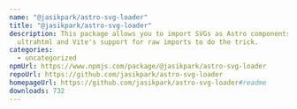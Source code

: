 ```yaml
---
name: "@jasikpark/astro-svg-loader"
title: "@jasikpark/astro-svg-loader"
description: This package allows you to import SVGs as Astro components, using
  ultrahtml and Vite's support for raw imports to do the trick.
categories:
  - uncategorized
npmUrl: https://www.npmjs.com/package/@jasikpark/astro-svg-loader
repoUrl: https://github.com/jasikpark/astro-svg-loader
homepageUrl: https://github.com/jasikpark/astro-svg-loader#readme
downloads: 732
---
```

